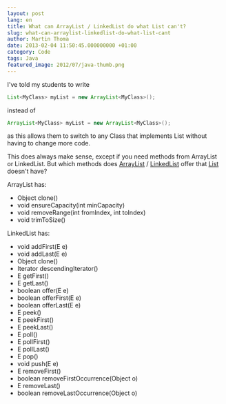 ```yaml
---
layout: post
lang: en
title: What can ArrayList / LinkedList do what List can't?
slug: what-can-arraylist-linkedlist-do-what-list-cant
author: Martin Thoma
date: 2013-02-04 11:50:45.000000000 +01:00
category: Code
tags: Java
featured_image: 2012/07/java-thumb.png
---
```

I've told my students to write
```java
List<MyClass> myList = new ArrayList<MyClass>();
```
instead of
```java
ArrayList<MyClass> myList = new ArrayList<MyClass>();
```
as this allows them to switch to any Class that implements List without having to change more code.

This does always make sense, except if you need methods from ArrayList or LinkedList. But which methods does <a href="http://docs.oracle.com/javase/7/docs/api/java/util/ArrayList.html">ArrayList</a> / <a href="http://docs.oracle.com/javase/7/docs/api/java/util/LinkedList.html">LinkedList</a> offer that <a href="http://docs.oracle.com/javase/7/docs/api/java/util/List.html">List</a> doesn't have?

ArrayList has:
<ul>
  <li>Object clone()</li>
  <li>void ensureCapacity(int minCapacity)</li>
  <li>void removeRange(int fromIndex, int toIndex)</li>
  <li>void trimToSize()</li>
</ul>

LinkedList has:
<ul>
  <li>void addFirst(E e)</li>
  <li>void addLast(E e)</li>
  <li>Object clone()</li>
  <li>Iterator<E> descendingIterator()</li>
  <li>E getFirst()</li>
  <li>E getLast()</li>
  <li>boolean offer(E e)</li>
  <li>boolean offerFirst(E e)</li>
  <li>boolean offerLast(E e)</li>
  <li>E peek()</li>
  <li>E peekFirst()</li>
  <li>E peekLast()</li>
  <li>E poll()</li>
  <li>E pollFirst()</li>
  <li>E pollLast()</li>
  <li>E pop()</li>
  <li>void push(E e)</li>
  <li>E removeFirst()</li>
  <li>boolean removeFirstOccurrence(Object o)</li>
  <li>E removeLast()</li>
  <li>boolean removeLastOccurrence(Object o)</li>
</ul>
